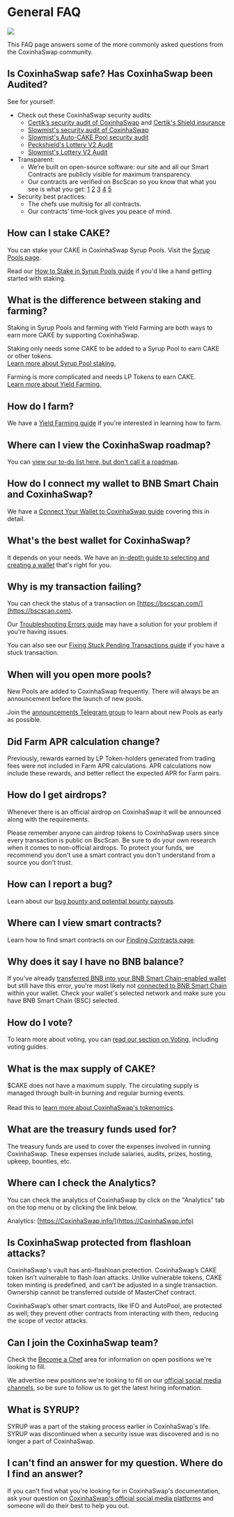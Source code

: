 # General FAQ

![](<../.gitbook/assets/docs masthead (17).png>)

This FAQ page answers some of the more commonly asked questions from the CoxinhaSwap community.

## Is CoxinhaSwap safe? Has CoxinhaSwap been Audited?

See for yourself:

* Check out these CoxinhaSwap security audits:&#x20;
  * [Certik’s security audit of CoxinhaSwap](https://www.certik.org/projects/CoxinhaSwap) and [Certik's Shield insurance](https://shield.certik.foundation)
  * [Slowmist's security audit of CoxinhaSwap](https://github.com/slowmist/Knowledge-Base/blob/master/open-report/Smart%20Contract%20Security%20Audit%20Report%20%20-%20CoxinhaSwap.pdf)
  * [Slowmist's Auto-CAKE Pool security audit](https://github.com/slowmist/Knowledge-Base/blob/master/open-report/Smart%20Contract%20Security%20Audit%20Report%20-%20CakeVault.pdf)
  * [Peckshield's Lottery V2 Audit](https://github.com/peckshield/publications/blob/master/audit\_reports/PeckShield-Audit-Report-CoxinhaSwapLottery-v1.0.pdf)
  * [Slowmist's Lottery V2 Audit](https://github.com/slowmist/Knowledge-Base/blob/master/open-report/Smart%20Contract%20Security%20Audit%20Report%20-%20CoxinhaSwap%20Lottery.pdf)
* Transparent:
  * We’re built on open-source software: our site and all our Smart Contracts are publicly visible for maximum transparency.&#x20;
  * Our contracts are verified on BscScan so you know that what you see is what you get: [1](https://bscscan.com/address/0x10ED43C718714eb63d5aA57B78B54704E256024E) [2](https://bscscan.com/address/0x73feaa1ee314f8c655e354234017be2193c9e24e#code) [3](https://bscscan.com/address/0xbcfccbde45ce874adcb698cc183debcf17952812) [4](https://bscscan.com/address/0x1b96b92314c44b159149f7e0303511fb2fc4774f#code) [5](https://bscscan.com/address/0x92E8CeB7eAeD69fB6E4d9dA43F605D2610214E68)&#x20;
* Security best practices:
  * The chefs use multisig for all contracts.
  * Our contracts’ time-lock gives you peace of mind.

## How can I stake CAKE?

You can stake your CAKE in CoxinhaSwap Syrup Pools. Visit the [Syrup Pools page](https://CoxinhaSwap.finance/pools).

Read our [How to Stake in Syrup Pools guide](https://docs.CoxinhaSwap.finance/products/syrup-pool/syrup-pool-guide) if you'd like a hand getting started with staking.

## What is the difference between staking and farming?

Staking in Syrup Pools and farming with Yield Farming are both ways to earn more CAKE by supporting CoxinhaSwap.

Staking only needs some CAKE to be added to a Syrup Pool to earn CAKE or other tokens.\
[Learn more about Syrup Pool staking.](https://docs.CoxinhaSwap.finance/products/syrup-pool)

Farming is more complicated and needs LP Tokens to earn CAKE.\
[Learn more about Yield Farming.](https://docs.CoxinhaSwap.finance/products/yield-farming)

## How do I farm?

We have a [Yield Farming guide](https://docs.CoxinhaSwap.finance/products/yield-farming/how-to-use-farms) if you're interested in learning how to farm.

## Where can I view the CoxinhaSwap roadmap?

You can [view our to-do list here, but don't call it a roadmap](https://docs.CoxinhaSwap.finance/roadmap).

## How do I connect my wallet to BNB Smart Chain and CoxinhaSwap?

We have a [Connect Your Wallet to CoxinhaSwap guide](https://docs.CoxinhaSwap.finance/get-started/connection-guide) covering this in detail.

## What's the best wallet for CoxinhaSwap?

It depends on your needs. We have an [in-depth guide to selecting and creating a wallet](https://docs.CoxinhaSwap.finance/get-started/wallet-guide) that's right for you.

## Why is my transaction failing?

You can check the status of a transaction on [https://bscscan.com/](https://bscscan.com).

Our [Troubleshooting Errors guide](https://docs.CoxinhaSwap.finance/help/troubleshooting) may have a solution for your problem if you're having issues.

You can also see our [Fixing Stuck Pending Transactions guide](https://docs.CoxinhaSwap.finance/help/unsticking-a-transaction-stuck-as-pending-with-metamask) if you have a stuck transaction.

## When will you open more pools?

New Pools are added to CoxinhaSwap frequently. There will always be an announcement before the launch of new pools.

Join the [announcements Telegram group](https://t.me/CoxinhaSwapAnn) to learn about new Pools as early as possible.

## Did Farm APR calculation change?

Previously, rewards earned by LP Token-holders generated from trading fees were not included in Farm APR calculations. APR calculations now include these rewards, and better reflect the expected APR for Farm pairs.

## How do I get airdrops?

Whenever there is an official airdrop on CoxinhaSwap it will be announced along with the requirements.

Please remember anyone can airdrop tokens to CoxinhaSwap users since every transaction is public on BscScan. Be sure to do your own research when it comes to non-official airdrops. To protect your funds, we recommend you don't use a smart contract you don't understand from a source you don't trust.

## How can I report a bug?

Learn about our [bug bounty and potential bounty payouts](https://docs.CoxinhaSwap.finance/code/bug-bounty).

## Where can I view smart contracts?

Learn how to find smart contracts on our [Finding Contracts page](https://docs.CoxinhaSwap.finance/code/smart-contracts/finding-contracts).

## Why does it say I have no BNB balance?

If you've already [transferred BNB into your BNB Smart Chain-enabled wallet](https://docs.CoxinhaSwap.finance/get-started/bep20-guide) but still have this error, you're most likely not [connected to BNB Smart Chain](https://docs.CoxinhaSwap.finance/get-started/connection-guide) within your wallet. Check your wallet's selected network and make sure you have BNB Smart Chain (BSC) selected.

## How do I vote?

To learn more about voting, you can [read our section on Voting](https://docs.CoxinhaSwap.finance/products/voting), including voting guides.

## What is the max supply of CAKE?

$CAKE does not have a maximum supply. The circulating supply is managed through built-in burning and regular burning events.\
\
Read this to [learn more about CoxinhaSwap's tokenomics](https://docs.CoxinhaSwap.finance/tokenomics/cake).

## What are the treasury funds used for?

The treasury funds are used to cover the expenses involved in running CoxinhaSwap. These expenses include salaries, audits, prizes, hosting, upkeep, bounties, etc.

## Where can I check the Analytics?

You can check the analytics of CoxinhaSwap by click on the "Analytics" tab on the top menu or by clicking the link below.

Analytics: [https://CoxinhaSwap.info/](https://CoxinhaSwap.info)

## Is CoxinhaSwap protected from flashloan attacks?

CoxinhaSwap's vault has anti-flashloan protection. CoxinhaSwap’s CAKE token isn’t vulnerable to flash loan attacks. Unlike vulnerable tokens, CAKE token minting is predefined, and can’t be adjusted in a single transaction. Ownership cannot be transferred outside of MasterChef contract.

CoxinhaSwap’s other smart contracts, like IFO and AutoPool, are protected as well; they prevent other contracts from interacting with them, reducing the scope of vector attacks.

## Can I join the CoxinhaSwap team?

Check the [Become a Chef](https://docs.CoxinhaSwap.finance/hiring/become-a-chef) area for information on open positions we're looking to fill.

We advertise new positions we're looking to fill on our [official social media channels](https://docs.CoxinhaSwap.finance/contact-us/telegram), so be sure to follow us to get the latest hiring information.

## What is SYRUP?

SYRUP was a part of the staking process earlier in CoxinhaSwap's life. SYRUP was discontinued when a security issue was discovered and is no longer a part of CoxinhaSwap.

## I can't find an answer for my question. Where do I find an answer?

If you can't find what you're looking for in CoxinhaSwap's documentation, ask your question on [CoxinhaSwap's official social media platforms](https://docs.CoxinhaSwap.finance/contact-us/telegram) and someone will do their best to help you out.


